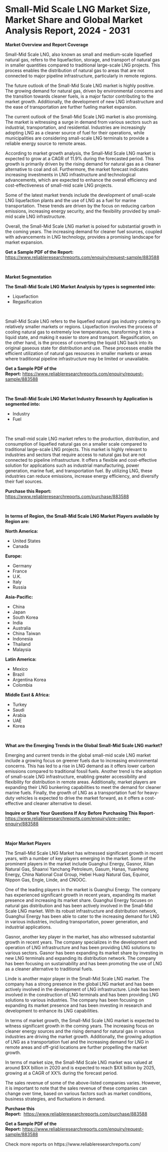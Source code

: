 <p><h1>Small-Mid Scale LNG Market Size, Market Share and Global Market Analysis Report, 2024 - 2031</h1></p><p><strong>Market Overview and Report Coverage</strong></p>
<p><p>Small-Mid Scale LNG, also known as small and medium-scale liquefied natural gas, refers to the liquefaction, storage, and transport of natural gas in smaller quantities compared to traditional large-scale LNG projects. This process enables the distribution of natural gas to areas that are not connected to major pipeline infrastructure, particularly in remote regions.</p><p>The future outlook of the Small-Mid Scale LNG market is highly positive. The growing demand for natural gas, driven by environmental concerns and the transition towards cleaner fuels, is a major factor contributing to the market growth. Additionally, the development of new LNG infrastructure and the ease of transportation are further fueling market expansion.</p><p>The current outlook of the Small-Mid Scale LNG market is also promising. The market is witnessing a surge in demand from various sectors such as industrial, transportation, and residential. Industries are increasingly adopting LNG as a cleaner source of fuel for their operations, while municipalities are considering small-scale LNG terminals to provide a reliable energy source to remote areas.</p><p>According to market growth analysis, the Small-Mid Scale LNG market is expected to grow at a CAGR of 11.9% during the forecasted period. This growth is primarily driven by the rising demand for natural gas as a cleaner alternative to coal and oil. Furthermore, the market forecast indicates increasing investments in LNG infrastructure and technological advancements, which are expected to enhance the overall efficiency and cost-effectiveness of small-mid scale LNG projects.</p><p>Some of the latest market trends include the development of small-scale LNG liquefaction plants and the use of LNG as a fuel for marine transportation. These trends are driven by the focus on reducing carbon emissions, increasing energy security, and the flexibility provided by small-mid scale LNG infrastructure.</p><p>Overall, the Small-Mid Scale LNG market is poised for substantial growth in the coming years. The increasing demand for cleaner fuel sources, coupled with advancements in LNG technology, provides a promising landscape for market expansion.</p></p>
<p><strong>Get a Sample PDF of the Report:</strong> <a href="https://www.reliableresearchreports.com/enquiry/request-sample/883588">https://www.reliableresearchreports.com/enquiry/request-sample/883588</a></p>
<p>&nbsp;</p>
<p><strong>Market Segmentation</strong></p>
<p><strong>The Small-Mid Scale LNG Market Analysis by types is segmented into:</strong></p>
<p><ul><li>Liquefaction</li><li>Regasification</li></ul></p>
<p>&nbsp;</p>
<p><p>Small-Mid Scale LNG refers to the liquefied natural gas industry catering to relatively smaller markets or regions. Liquefaction involves the process of cooling natural gas to extremely low temperatures, transforming it into a liquid state, and making it easier to store and transport. Regasification, on the other hand, is the process of converting the liquid LNG back into its original gaseous state for distribution and use. These processes enable the efficient utilization of natural gas resources in smaller markets or areas where traditional pipeline infrastructure may be limited or unavailable.</p></p>
<p><strong>Get a Sample PDF of the Report:</strong>&nbsp;<a href="https://www.reliableresearchreports.com/enquiry/request-sample/883588">https://www.reliableresearchreports.com/enquiry/request-sample/883588</a></p>
<p>&nbsp;</p>
<p><strong>The Small-Mid Scale LNG Market Industry Research by Application is segmented into:</strong></p>
<p><ul><li>Industry</li><li>Fuel</li></ul></p>
<p>&nbsp;</p>
<p><p>The small-mid scale LNG market refers to the production, distribution, and consumption of liquefied natural gas on a smaller scale compared to traditional large-scale LNG projects. This market is highly relevant to industries and sectors that require access to natural gas but are not connected to pipeline infrastructure. It offers a flexible and cost-effective solution for applications such as industrial manufacturing, power generation, marine fuel, and transportation fuel. By utilizing LNG, these industries can reduce emissions, increase energy efficiency, and diversify their fuel sources.</p></p>
<p><strong>Purchase this Report:</strong>&nbsp; <a href="https://www.reliableresearchreports.com/purchase/883588">https://www.reliableresearchreports.com/purchase/883588</a></p>
<p>&nbsp;</p>
<p><strong>In terms of Region, the Small-Mid Scale LNG Market Players available by Region are:</strong></p>
<p>
    <p> <strong> North America: </strong>
        <ul>
            <li>United States</li>
            <li>Canada</li>
        </ul>
        </p> 
    <p> <strong> Europe: </strong>
        <ul>
            <li>Germany</li>
            <li>France</li>
            <li>U.K.</li>
            <li>Italy</li>
            <li>Russia</li>
        </ul>
        </p> 
    <p> <strong> Asia-Pacific: </strong>
        <ul>
            <li>China</li>
            <li>Japan</li>
            <li>South Korea</li>
            <li>India</li>
            <li>Australia</li>
            <li>China Taiwan</li>
            <li>Indonesia</li>
            <li>Thailand</li>
            <li>Malaysia</li>
        </ul>
        </p> 
    <p> <strong> Latin America: </strong>
        <ul>
            <li>Mexico</li>
            <li>Brazil</li>
            <li>Argentina Korea</li>
            <li>Colombia</li>
        </ul>
        </p> 
    <p> <strong> Middle East & Africa: </strong>
        <ul>
            <li>Turkey</li>
            <li>Saudi</li>
            <li>Arabia</li>
            <li>UAE</li>
            <li>Korea</li>
        </ul>
    </p>
    </p>
<p>&nbsp;</p>
<p><strong>What are the Emerging Trends in the Global Small-Mid Scale LNG market?</strong></p>
<p><p>Emerging and current trends in the global small-mid scale LNG market include a growing focus on greener fuels due to increasing environmental concerns. This has led to a rise in LNG demand as it offers lower carbon emissions compared to traditional fossil fuels. Another trend is the adoption of small-scale LNG infrastructure, enabling greater accessibility and flexibility for distribution in remote areas. Additionally, market players are expanding their LNG bunkering capabilities to meet the demand for cleaner marine fuels. Finally, the growth of LNG as a transportation fuel for heavy-duty vehicles is expected to drive the market forward, as it offers a cost-effective and cleaner alternative to diesel.</p></p>
<p><strong>Inquire or Share Your Questions If Any Before Purchasing This Report</strong>- <a href="https://www.reliableresearchreports.com/enquiry/pre-order-enquiry/883588">https://www.reliableresearchreports.com/enquiry/pre-order-enquiry/883588</a></p>
<p>&nbsp;</p>
<p><strong>Major Market Players</strong></p>
<p><p>The Small-Mid Scale LNG Market has witnessed significant growth in recent years, with a number of key players emerging in the market. Some of the prominent players in the market include Guanghui Energy, Gasnor, Xilan Natural Gas, Shaanxi Yanchang Petroleum, Gasum, Hanas, Yuanheng Energy, China National Coal Group, Hebei Huaqi Natural Gas, Equinor, Nippon Gas, Engie, Linde, and CNOOC.</p><p>One of the leading players in the market is Guanghui Energy. The company has experienced significant growth in recent years, expanding its market presence and increasing its market share. Guanghui Energy focuses on natural gas distribution and has been actively involved in the Small-Mid Scale LNG market. With its robust infrastructure and distribution network, Guanghui Energy has been able to cater to the increasing demand for LNG in various industries, including transportation, power generation, and industrial applications.</p><p>Gasnor, another key player in the market, has also witnessed substantial growth in recent years. The company specializes in the development and operation of LNG infrastructure and has been providing LNG solutions to various sectors. Gasnor has been expanding its market share by investing in new LNG terminals and expanding its distribution network. The company has been focusing on sustainability and has been promoting the use of LNG as a cleaner alternative to traditional fuels.</p><p>Linde is another major player in the Small-Mid Scale LNG market. The company has a strong presence in the global LNG market and has been actively involved in the development of LNG infrastructure. Linde has been involved in the construction of LNG terminals and has been providing LNG solutions to various industries. The company has been focusing on expanding its market presence and has been investing in research and development to enhance its LNG capabilities.</p><p>In terms of market growth, the Small-Mid Scale LNG market is expected to witness significant growth in the coming years. The increasing focus on cleaner energy sources and the rising demand for natural gas in various industries are driving the market growth. Additionally, the growing adoption of LNG as a transportation fuel and the increasing demand for LNG in remote areas and off-grid locations are further propelling the market growth.</p><p>In terms of market size, the Small-Mid Scale LNG market was valued at around $XX billion in 2020 and is expected to reach $XX billion by 2025, growing at a CAGR of XX% during the forecast period.</p><p>The sales revenue of some of the above-listed companies varies. However, it is important to note that the sales revenue of these companies can change over time, based on various factors such as market conditions, business strategies, and fluctuations in demand.</p></p>
<p><strong>Purchase this Report:</strong>&nbsp;&nbsp;<a href="https://www.reliableresearchreports.com/purchase/883588">https://www.reliableresearchreports.com/purchase/883588</a></p>
<p></p>
<p><strong>Get a Sample PDF of the Report:</strong>&nbsp;<a href="https://www.reliableresearchreports.com/enquiry/request-sample/883588">https://www.reliableresearchreports.com/enquiry/request-sample/883588</a></p>
<p>Check more reports on https://www.reliableresearchreports.com/</p>